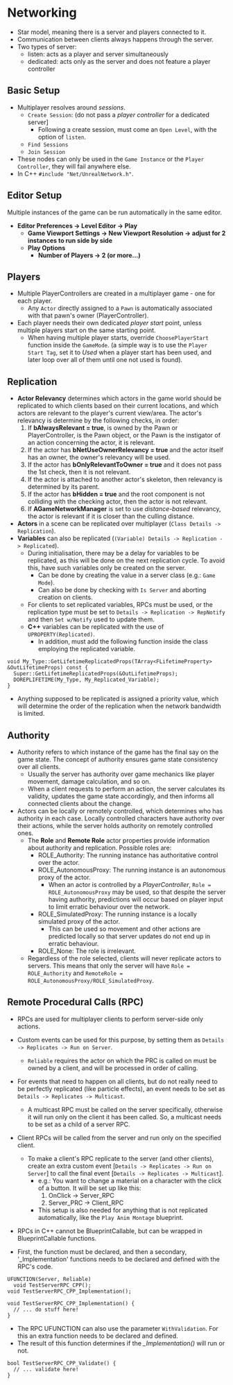 # Networking

- Star model, meaning there is a server and players connected to it.
- Communication between clients always happens through the server.
- Two types of server:
  - listen: acts as a player and server simultaneously
  - dedicated: acts only as the server and does not feature a player controller

## Basic Setup

- Multiplayer resolves around _sessions_.
  - `Create Session`: (do not pass a _player controller_ for a dedicated server]
    - Following a create session, must come an `Open Level`, with the option of `listen`.
  - `Find Sessions`
  - `Join Session`
- These nodes can only be used in the `Game Instance` or the `Player Controller`, they will fail anywhere else.
- In C++ `#include "Net/UnrealNetwork.h"`.

## Editor Setup

Multiple instances of the game can be run automatically in the same editor.

- **Editor Preferences -> Level Editor -> Play**
  - **Game Viewport Settings -> New Viewport Resolution -> adjust for 2 instances to run side by side**
  - **Play Options**
    - **Number of Players -> 2 (or more...)**

## Players

- Multiple PlayerControllers are created in a multiplayer game - one for each player.
  - Any `Actor` directly assigned to a `Pawn` is automatically associated with that pawn's owner (PlayerController).
- Each player needs their own dedicated *player start* point, unless multiple players start on the same starting point.
  - When having multiple player starts, override `ChoosePlayerStart` function inside the `GameMode`. (a simple way is to use the `Player Start Tag`, set it to *Used* when a player start has been used, and later loop over all of them until one not used is found).

## Replication

- **Actor Relevancy** determines which actors in the game world should be replicated to which clients based on their current locations, and which actors are relevant to the player's current view/area. The actor's relevancy is determine by the following checks, in order:
  1. If **bAlwaysRelevant = true**, is owned by the Pawn or PlayerController, is the Pawn object, or the Pawn is the instigator of an action concerning the actor, it is relevant.
  2. If the actor has **bNetUseOwnerRelevancy = true** and the actor itself has an owner, the owner's relevancy will be used.
  3. If the actor has **bOnlyRelevantToOwner = true** and it does not pass the 1st check, then it is not relevant.
  4. If the actor is attached to another actor's skeleton, then relevancy is determined by its parent.
  5. If the actor has **bHidden = true** and the root component is not colliding with the checking actor, then the actor is not relevant.
  6. If **AGameNetworkManager** is set to use *distance-based* relevancy, the actor is relevant if it is closer than the culling distance.
- **Actors** in a scene can be replicated over multiplayer (`Class Details -> Replication`).
- **Variables** can also be replicated (`(Variable) Details -> Replication -> Replicated`).
  - During initialisation, there may be a delay for variables to be replicated, as this will be done on the next replication cycle. To avoid this, have such variables only be created on the server.
    - Can be done by creating the value in a server class (e.g.: `Game Mode`).
    - Can also be done by checking with `Is Server` and aborting creation on clients.
  - For clients to set replicated variables, RPCs must be used, or the replication type must be set to `Details -> Replication -> RepNotify` and then `Set w/Notify` used to update them.
  - **C++** variables can be replicated with the use of `UPROPERTY(Replicated)`.
    - In addition, must add the following function inside the class employing the replicated variable.

```
void My_Type::GetLifetimeReplicatedProps(TArray<FLifetimeProperty> &OutLifetimeProps) const {
  Super::GetLifetimeReplicatedProps(&OutLifetimeProps);
  DOREPLIFETIME(My_Type, My_Replicated_Variable);
}
```

- Anything supposed to be replicated is assigned a priority value, which will determine the order of the replication when the network bandwidth is limited.

## Authority

- Authority refers to which instance of the game has the final say on the game state. The concept of authority ensures game state consistency over all clients.
  - Usually the server has authority over game mechanics like player movement, damage calculation, and so on.
  - When a client requests to perform an action, the server calculates its validity, updates the game state accordingly, and then informs all connected clients about the change.
- Actors can be locally or remotely controlled, which determines who has authority in each case. Locally controlled characters have authority over their actions, while the server holds authority on remotely controlled ones.
  - The **Role** and **Remote Role** actor properties provide information about authority and replication. Possible roles are:
    - ROLE_Authority: The running instance has authoritative control over the actor.
    - ROLE_AutonomousProxy: The running instance is an autonomous proxy of the actor.
      - When an actor is controlled by a *PlayerController*, `Role = ROLE_AutonomousProxy` may be used, so that despite the server having authority, predictions will occur based on player input to limit erratic behaviour over the network.
    - ROLE_SimulatedProxy: The running instance is a locally simulated proxy of the actor.
      - This can be used so movement and other actions are predicted locally so that server updates do not end up in erratic behaviour.
    - ROLE_None: The role is irrelevant.
  - Regardless of the role selected, clients will never replicate actors to servers. This means that only the server will have `Role = ROLE_Authority` and `RemoteRole = ROLE_AutonomousProxy/ROLE_SimulatedProxy`.

## Remote Procedural Calls (RPC)

- RPCs are used for multiplayer clients to perform server-side only actions.
- Custom events can be used for this purpose, by setting them as `Details -> Replicates -> Run on Server`.
  - `Reliable` requires the actor on which the PRC is called on must be owned by a client, and will be processed in order of calling.
- For events that need to happen on all clients, but do not really need to be perfectly replicated (like particle effects), an event needs to be set as `Details -> Replicates -> Multicast`.
  - A multicast RPC must be called on the server specifically, otherwise it will run only on the client it has been called. So, a multicast needs to be set as a child of a server RPC.
- Client RPCs will be called from the server and run only on the specified client.
  - To make a client's RPC replicate to the server (and other clients), create an extra custom event [`Details -> Replicates -> Run on Server`] to call the final event [`Details -> Replicates -> Multicast`].
    - e.g.: You want to change a material on a character with the click of a button. It will be set up like this:
      1. OnClick -> Server_RPC
      2. Server_PRC -> Client_RPC
    - This setup is also needed for anything that is not replicated automatically, like the `Play Anim Montage` blueprint.

- RPCs in C++ cannot be BlueprintCallable, but can be wrapped in BlueprintCallable functions.
- First, the function must be declared, and then a secondary, '_Implementation' functions needs to be declared and defined with the RPC's code.

```
UFUNCTION(Server, Reliable)
  void TestServerRPC_CPP();
void TestServerRPC_CPP_Implementation();
```

```
void TestServerRPC_CPP_Implementation() {
  // ... do stuff here!
}
```

- The RPC UFUNCTION can also use the parameter `WithValidation`. For this an extra function needs to be declared and defined.
- The result of this function determines if the *_Implementation()* will run or not.

```
bool TestServerRPC_CPP_Validate() {
  // ... validate here!
}
```
